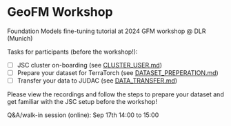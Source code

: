 # GeoFM Workshop
Foundation Models fine-tuning tutorial at 2024 GFM workshop @ DLR (Munich)

Tasks for participants (before the workshop!):
- [ ] JSC cluster on-boarding (see [CLUSTER_USER.md](CLUSTER_USER.md))
- [ ] Prepare your dataset for TerraTorch (see [DATASET_PREPERATION.md](DATASET_PREPARATION))
- [ ] Transfer your data to JUDAC (see [DATA_TRANSFER.md](DATA_TRANSFER.md))

Please view the recordings and follow the steps to prepare your dataset and get familiar with the JSC setup before the workshop!

Q&A/walk-in session (online): Sep 17th 14:00 to 15:00